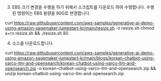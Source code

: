 

3. EBS 크기 변경을 수행을 하기 위해서 스크립트를 다운로드 하여 수행합니다. 수행된 명령어는 EBS 용량을 80G로 변경합니다.

curl https://raw.githubusercontent.com/aws-samples/generative-ai-demo-using-amazon-sagemaker-jumpstart-kr/main/resize.sh -o resize.sh
chmod a+rx resize.sh && ./resize.sh 80

4. 소스를 다운로드합니다.

curl https://raw.githubusercontent.com/aws-samples/generative-ai-demo-using-amazon-sagemaker-jumpstart-kr/main/blogs/korean-chatbot-using-varco-llm-and-opensearch/korean-chatbot-using-varco-llm-and-opensearch.zip -o korean-chatbot-using-varco-llm-and-opensearch.zip && unzip korean-chatbot-using-varco-llm-and-opensearch.zip
